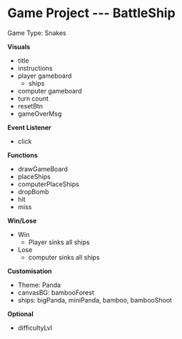 # Game Project --- BattleShip

Game Type: Snakes

**Visuals**

- title
- instructions
- player gameboard
  - ships
- computer gameboard
- turn count
- resetBtn
- gameOverMsg

**Event Listener**

- click

**Functions**

- drawGameBoard
- placeShips
- computerPlaceShips
- dropBomb
- hit
- miss

**Win/Lose**

- Win
  - Player sinks all ships
- Lose
  - computer sinks all ships

**Customisation**

- Theme: Panda
- canvasBG: bambooForest
- ships: bigPanda, miniPanda, bamboo, bambooShoot

**Optional**

- difficultyLvl
